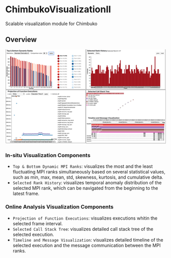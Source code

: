 # ChimbukoVisualizationII

Scalable visualization module for Chimbuko

## Overview 

![Overview](./web/static/overview.jpg)

### In-situ Visualization Components
* `Top & Bottom Dynamic MPI Ranks`: visualizes the most and the least fluctuating MPI ranks simultaneously based on several statistical values, such as min, max, mean, std, skewness, kurtosis, and cumulative delta.
* `Selected Rank History`: visualizes temporal anomaly distribution of the selected MPI rank, which can be navigated from the beginning to the latest frame. 

### Online Analysis Visualization Components
* `Projection of Function Executions`: visualizes executions whitin the selected frame interval. 
* `Selected Call Stack Tree`: visualizes detailed call stack tree of the selected execution.
* `Timeline and Message Visualization`: visualizes detailed timeline of the selected execution and the message communication between the MPI ranks.
